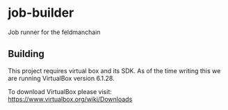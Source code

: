 # job-builder

Job runner for the feldmanchain

## Building

This project requires virtual box and its SDK. As of the time writing this 
we are running VirtualBox version 6.1.28.

To download VirtualBox please visit: https://www.virtualbox.org/wiki/Downloads

